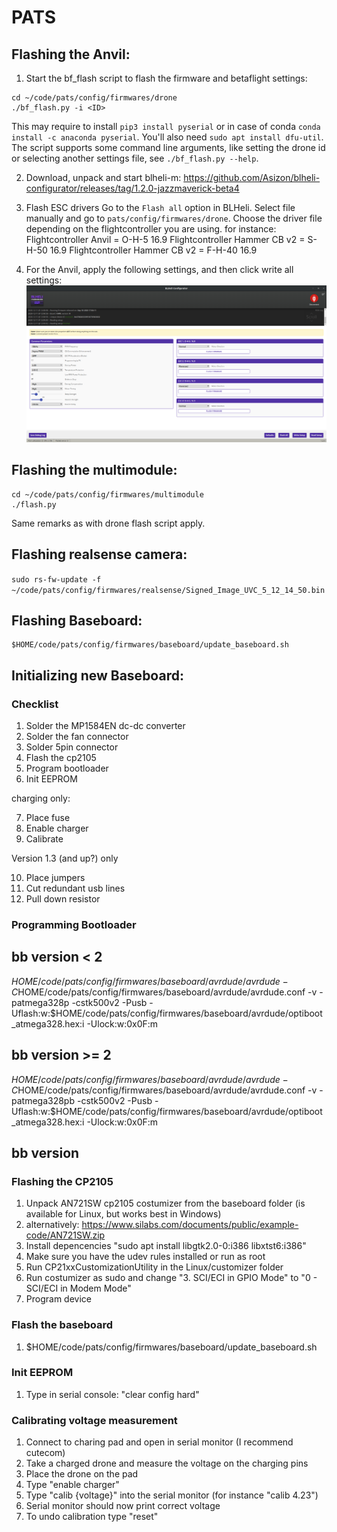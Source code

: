 # PATS

## Flashing the Anvil:

1. Start the bf_flash script to flash the firmware and betaflight settings:
```
cd ~/code/pats/config/firmwares/drone
./bf_flash.py -i <ID>
```
This may require to install `pip3 install pyserial` or in case of conda `conda install -c anaconda pyserial`. You'll also need `sudo apt install dfu-util`.
The script supports some command line arguments, like setting the drone id or selecting another settings file, see `./bf_flash.py --help`.

2. Download, unpack and start blheli-m: https://github.com/Asizon/blheli-configurator/releases/tag/1.2.0-jazzmaverick-beta4

3. Flash ESC drivers
Go to the `Flash all` option in BLHeli. Select file manually and go to `pats/config/firmwares/drone`.
Choose the driver file depending on the flightcontroller you are using.
for instance:
Flightcontroller Anvil = O-H-5 16.9
Flightcontroller Hammer CB v2 = S-H-50 16.9
Flightcontroller Hammer CB v2 = F-H-40 16.9

4. For the Anvil, apply the following settings, and then click write all settings:
![BLHeli settings](../../doc/BLHeliESCSettings_Anvil.png)


## Flashing the multimodule:
```
cd ~/code/pats/config/firmwares/multimodule
./flash.py
```
Same remarks as with drone flash script apply.

## Flashing realsense camera:
`sudo rs-fw-update -f ~/code/pats/config/firmwares/realsense/Signed_Image_UVC_5_12_14_50.bin`

## Flashing Baseboard:

```
$HOME/code/pats/config/firmwares/baseboard/update_baseboard.sh
```

## Initializing new Baseboard:
### Checklist
1. Solder the MP1584EN dc-dc converter
2. Solder the fan connector
3. Solder 5pin connector
4. Flash the cp2105 
5. Program bootloader
6. Init EEPROM

charging only:

7. Place fuse
8. Enable charger
9. Calibrate

Version 1.3 (and up?) only

10. Place jumpers 
11. Cut redundant usb lines
12. Pull down resistor 

### Programming Bootloader
## bb version < 2
$HOME/code/pats/config/firmwares/baseboard/avrdude/avrdude -C$HOME/code/pats/config/firmwares/baseboard/avrdude/avrdude.conf -v -patmega328p -cstk500v2 -Pusb -Uflash:w:$HOME/code/pats/config/firmwares/baseboard/avrdude/optiboot_atmega328.hex:i -Ulock:w:0x0F:m
## bb version >= 2
$HOME/code/pats/config/firmwares/baseboard/avrdude/avrdude -C$HOME/code/pats/config/firmwares/baseboard/avrdude/avrdude.conf -v -patmega328pb -cstk500v2 -Pusb -Uflash:w:$HOME/code/pats/config/firmwares/baseboard/avrdude/optiboot_atmega328.hex:i -Ulock:w:0x0F:m

## bb version 
### Flashing the CP2105 
1. Unpack AN721SW cp2105 costumizer from the baseboard folder (is available for Linux, but works best in Windows)
2. alternatively: https://www.silabs.com/documents/public/example-code/AN721SW.zip
3. Install depencencies "sudo apt install libgtk2.0-0:i386 libxtst6:i386"
4. Make sure you have the udev rules installed or run as root
5. Run CP21xxCustomizationUtility in the Linux/customizer folder
6. Run costumizer as sudo and change "3. SCI/ECI in GPIO Mode" to "0 - SCI/ECI in Modem Mode"
7. Program device

### Flash the baseboard
1. $HOME/code/pats/config/firmwares/baseboard/update_baseboard.sh

### Init EEPROM
1. Type in serial console: "clear config hard"

### Calibrating voltage measurement
1. Connect to charing pad and open in serial monitor (I recommend cutecom)
2. Take a charged drone and measure the voltage on the charging pins
3. Place the drone on the pad
4. Type "enable charger"
5. Type "calib {voltage}" into the serial monitor (for instance "calib 4.23")
6. Serial monitor should now print correct voltage
7. To undo calibration type "reset"


